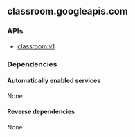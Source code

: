 ## classroom.googleapis.com

### APIs

* [ classroom:v1 ]( https://classroom.googleapis.com/$discovery/rest?version=v1 )

### Dependencies

#### Automatically enabled services

None

#### Reverse dependencies

None
